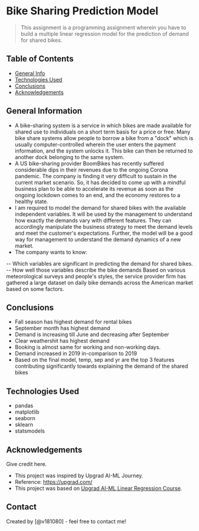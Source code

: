 # Bike Sharing Prediction Model
> This assignment is a programming assignment wherein you have to build a multiple linear regression model for the prediction of demand for shared bikes.


## Table of Contents
* [General Info](#general-information)
* [Technologies Used](#technologies-used)
* [Conclusions](#conclusions)
* [Acknowledgements](#acknowledgements)


## General Information
- A bike-sharing system is a service in which bikes are made available for shared use to individuals on a short term basis for a price or free. Many bike share systems allow people to borrow a bike from a "dock" which is usually computer-controlled wherein the user enters the payment information, and the system unlocks it. This bike can then be returned to another dock belonging to the same system.
- A US bike-sharing provider BoomBikes has recently suffered considerable dips in their revenues due to the ongoing Corona pandemic. The company is finding it very difficult to sustain in the current market scenario. So, it has decided to come up with a mindful business plan to be able to accelerate its revenue as soon as the ongoing lockdown comes to an end, and the economy restores to a healthy state. 
- I am required to model the demand for shared bikes with the available independent variables. It will be used by the management to understand how exactly the demands vary with different features. They can accordingly manipulate the business strategy to meet the demand levels and meet the customer's expectations. Further, the model will be a good way for management to understand the demand dynamics of a new market. 
- The company wants to know:

-- Which variables are significant in predicting the demand for shared bikes.
-- How well those variables describe the bike demands
Based on various meteorological surveys and people's styles, the service provider firm has gathered a large dataset on daily bike demands across the American market based on some factors. 

## Conclusions
- Fall season has highest demand for rental bikes
- September month has highest demand
- Demand is increasing till June and decreasing after September
- Clear weathershit has highest demand 
- Booking is almost same for working and non-working days.
- Demand increased in 2019 in-comparison to 2019
- Based on the final model, temp, sep and yr are the top 3 features contributing significantly towards explaining the demand of the shared bikes


## Technologies Used
- pandas
- matplotlib
- seaborn
- sklearn
- statsmodels

## Acknowledgements
Give credit here.
- This project was inspired by Upgrad AI-ML Journey.
- Reference: https://upgrad.com/
- This project was based on [Upgrad AI-ML Linear Regression Course](https://upgrad.com).


## Contact
Created by [@v181080] - feel free to contact me!
